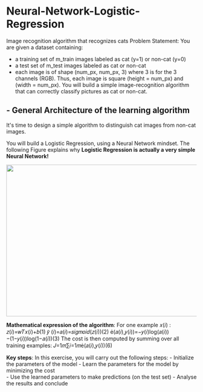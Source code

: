 # Neural-Network-Logistic-Regression
Image recognition algorithm that recognizes cats
Problem Statement: You are given a dataset containing:

- a training set of m_train images labeled as cat (y=1) or non-cat (y=0)
- a test set of m_test images labeled as cat or non-cat
- each image is of shape (num_px, num_px, 3) where 3 is for the 3 channels (RGB). Thus, each image is square (height = num_px) and (width = num_px).
You will build a simple image-recognition algorithm that can correctly classify pictures as cat or non-cat.

## - General Architecture of the learning algorithm ##

It's time to design a simple algorithm to distinguish cat images from non-cat images.

You will build a Logistic Regression, using a Neural Network mindset. The following Figure explains why **Logistic Regression is actually a very simple Neural Network!**

<img src="https://i1.wp.com/www.maolintu.com/wp-content/uploads/2018/02/LogReg_kiank.png?fit=1036%2C804&ssl=1" style="width:650px;height:400px;">

**Mathematical expression of the algorithm**:
For one example  𝑥(𝑖) :
𝑧(𝑖)=𝑤𝑇𝑥(𝑖)+𝑏(1)
𝑦̂ (𝑖)=𝑎(𝑖)=𝑠𝑖𝑔𝑚𝑜𝑖𝑑(𝑧(𝑖))(2)
(𝑎(𝑖),𝑦(𝑖))=−𝑦(𝑖)log(𝑎(𝑖))−(1−𝑦(𝑖))log(1−𝑎(𝑖))(3)
The cost is then computed by summing over all training examples:
𝐽=1𝑚∑𝑖=1𝑚(𝑎(𝑖),𝑦(𝑖))(6)

**Key steps**:
In this exercise, you will carry out the following steps: 
    - Initialize the parameters of the model
    - Learn the parameters for the model by minimizing the cost  
    - Use the learned parameters to make predictions (on the test set)
    - Analyse the results and conclude

